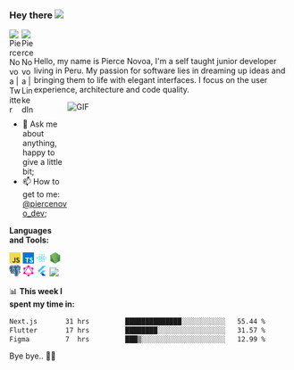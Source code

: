 ### Hey there <img src="https://media.giphy.com/media/hvRJCLFzcasrR4ia7z/giphy.gif" width="25px">

<a href="https://twitter.com/piercenovo_dev">
  <img align="left" alt="Pierce Novoa | Twitter" width="22px" src="https://raw.githubusercontent.com/peterthehan/peterthehan/master/assets/twitter.svg" />
</a>
<a href="https://www.linkedin.com/in/piercenovoa">
  <img align="left" alt="Pierce Novoa | LinkedIn" width="22px" src="https://raw.githubusercontent.com/peterthehan/peterthehan/master/assets/linkedin.svg" />
</a>

<br />

<br />

Hello, my name is Pierce Novoa, I'm a self taught junior developer living in Peru. My passion for software lies in dreaming up ideas and bringing them to life with elegant interfaces. I focus on the user experience, architecture and code quality.



  <img align="right" alt="GIF" src="https://github.com/abhisheknaiidu/abhisheknaiidu/blob/master/code.gif?raw=true" width="400" height="350" />
  
  <br />
  
- 💬 Ask me about anything, happy to give a little bit;
- 📫 How to get to me: [@piercenovo_dev](https://twitter.com/piercenovo_dev);

**Languages and Tools:**  

<code><img height="20" src="https://raw.githubusercontent.com/github/explore/80688e429a7d4ef2fca1e82350fe8e3517d3494d/topics/javascript/javascript.png"></code>
<code><img height="20" src="https://raw.githubusercontent.com/github/explore/80688e429a7d4ef2fca1e82350fe8e3517d3494d/topics/typescript/typescript.png"></code>
<code><img height="20" src="https://raw.githubusercontent.com/github/explore/80688e429a7d4ef2fca1e82350fe8e3517d3494d/topics/react/react.png"></code>
<code><img height="20" src="https://raw.githubusercontent.com/github/explore/80688e429a7d4ef2fca1e82350fe8e3517d3494d/topics/nodejs/nodejs.png"></code>
<code><img height="20" src="https://raw.githubusercontent.com/github/explore/80688e429a7d4ef2fca1e82350fe8e3517d3494d/topics/postgresql/postgresql.png"></code>
<code><img height="20" src="https://raw.githubusercontent.com/github/explore/80688e429a7d4ef2fca1e82350fe8e3517d3494d/topics/graphql/graphql.png"></code>
<code><img height="20" src="https://raw.githubusercontent.com/github/explore/80688e429a7d4ef2fca1e82350fe8e3517d3494d/topics/flutter/flutter.png"></code>
<code><img height="20" src="https://raw.githubusercontent.com/rahul-jha98/github_readme_icons/main/language_and_tools/square/figma/figma.svg"></code>

📊 **This week I spent my time in:**
<!--START_SECTION:waka-->
```text
Next.js       31 hrs         ██████████████░░░░░░░░░░░   55.44 % 
Flutter       17 hrs         ████████░░░░░░░░░░░░░░░░░   31.57 % 
Figma         7  hrs         ███▒░░░░░░░░░░░░░░░░░░░░░   12.99 % 
```
<!--END_SECTION:waka-->


Bye bye.. 🚀✨

